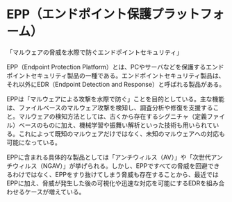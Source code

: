 # EPP（エンドポイント保護プラットフォーム）
「マルウェアの脅威を水際で防ぐエンドポイントセキュリティ」

EPP（Endpoint Protection Platform）とは、PCやサーバなどを保護するエンドポイントセキュリティ製品の一種である。エンドポイントセキュリティ製品は、それ以外にEDR（Endpoint Detection and Response）と呼ばれる製品がある。

EPPは「マルウェアによる攻撃を水際で防ぐ」ことを目的としている。主な機能は、ファイルベースのマルウェア攻撃を検知し、調査分析や修復を支援すること。マルウェアの検知方法としては、古くから存在するシグニチャ（定義ファイル）ベースのものに加え、機械学習や振舞い解析といった技術も用いられている。これによって既知のマルウェアだけではなく、未知のマルウェアへの対応も可能になっている。

EPPに含まれる具体的な製品としては「アンチウィルス（AV）」や「次世代アンチウィルス（NGAV）」が挙げられる。しかし、EPPですべての脅威を回避できるわけではなく、EPPをすり抜けてしまう脅威も存在することから、最近ではEPPに加え、脅威が発生した後の可視化や迅速な対応を可能にするEDRを組み合わせるケースが増えている。
